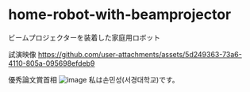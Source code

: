 # home-robot-with-beamprojector
ビームプロジェクターを装着した家庭用ロボット


試演映像
https://github.com/user-attachments/assets/5d249363-73a6-4110-805a-095698efdeb9

優秀論文賞首相
![image](https://github.com/user-attachments/assets/5ea521d9-2700-47dc-b7f3-80e319693f0a)
私は손민성(서경대학교)です。

